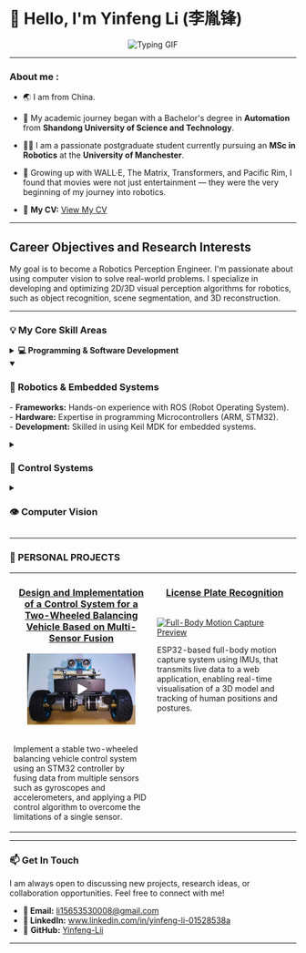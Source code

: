 # 👋 Hello, I'm Yinfeng Li (李胤锋)
<div align="center">
  <img src="https://media.giphy.com/media/v1.Y2lkPTc5MGI3NjExaXRxa2hiczBpdWhvcTVteXp6NzBkZHkzcWcydXV2a2Jra3FqamNpdSZlcD12MV9naWZzX3NlYXJjaCZjdD1n/58OujxlE7e19Mjv0gj/giphy.gif" alt="Typing GIF" width="250"/>
</div>

---
### About me : 
 
- :earth_asia: I am from China.

- :school: My academic journey began with a Bachelor's degree in **Automation** from **Shandong University of Science and Technology**.

- :man_student: I am a passionate postgraduate student currently pursuing an **MSc in Robotics** at the **University of Manchester**. 

- :microscope: Growing up with WALL·E, The Matrix, Transformers, and Pacific Rim, I found that movies were not just entertainment — they were the very beginning of my journey into robotics.

- 📄 **My CV:** [View My CV](https://github.com/Yinfeng-Lii/CV/blob/0d54848cf710fa66252ed376c14f5198be8a1158/YinfengLI-cv.pdf)

---

## Career Objectives and Research Interests

 My goal is to become a Robotics Perception Engineer. I'm passionate about using computer vision to solve real-world problems. I specialize in developing and optimizing 2D/3D visual perception algorithms for robotics, such as object recognition, scene segmentation, and 3D reconstruction.

---

### 💡 My Core Skill Areas

<details>
  <summary><strong>💻 Programming & Software Development</strong></summary>
  <p>
   <a href="#"><img src="https://img.shields.io/badge/python-3670A0?style=for-the-badge&logo=python&logoColor=ffdd54" height="60" alt="Python"></a>
  <a href="#"><img src="https://img.shields.io/badge/c%23-%23239120.svg?style=for-the-badge&logo=csharp&logoColor=white" height="60" alt="C#"></a>
  <a href="#"><img src="https://img.shields.io/badge/Matplotlib-%23ffffff.svg?style=for-the-badge&logo=Matplotlib&logoColor=black" height="60" alt="MATLAB"></a>
  <a href="#"><img src="https://img.shields.io/badge/opencv-%23white.svg?style=for-the-badge&logo=opencv&logoColor=white" height="60" alt="OpenCV"></a>
  <a href="#"><img src="https://img.shields.io/badge/jupyter-%23FA0F00.svg?style=for-the-badge&logo=jupyter&logoColor=white" height="60" alt="Jupyter Notebook"></a>
  <a href="#"><img src="https://img.shields.io/badge/latex-%23008080.svg?style=for-the-badge&logo=latex&logoColor=white" height="60" alt="LaTeX"></a>
  <a href="#"><img src="https://img.shields.io/badge/Alpine_Linux-%230D597F.svg?style=for-the-badge&logo=alpine-linux&logoColor=white" height="60" alt="Linux"></a>
    <a href="#"><img src="https://img.shields.io/badge/java-%23ED8B00.svg?style=for-the-badge&logo=openjdk&logoColor=white" height="60" alt="Java"></a>
    <a href="#"><img src="https://img.shields.io/badge/c-%2300599C.svg?style=for-the-badge&logo=c&logoColor=white" height="60" alt="C"></a>
    <a href="#"><img src="https://img.shields.io/badge/Visual%20Studio%20Code-0078d7.svg?style=for-the-badge&logo=visual-studio-code&logoColor=white" height="60" alt="Visual Studio Code"></a>
     <a href="#"><img src="https://img.shields.io/badge/github-%23121011.svg?style=for-the-badge&logo=github&logoColor=white" height="60" alt="GitHub"></a>
     <a href="#"><img src="https://img.shields.io/badge/Amazon%20DynamoDB-4053D6?style=for-the-badge&logo=Amazon%20DynamoDB&logoColor=white" height="60" alt="Amazon DynamoDB"></a>
  </p>
</details>

<details open>
  <summary>
    <h3>🤖 Robotics & Embedded Systems</h3>
  </summary>
  <p>
    - <strong>Frameworks:</strong> Hands-on experience with ROS (Robot Operating System). <br>
    - <strong>Hardware:</strong> Expertise in programming Microcontrollers (ARM, STM32). <br>
    - <strong>Development:</strong> Skilled in using Keil MDK for embedded systems.
  </p>
</details>

<details>
  <summary>
    <h3>🧠 Control Systems</h3>
  </summary>
  <p>
    - <strong>Algorithm Design:</strong> PID, State-Space, LQR controllers. <br>
    - <strong>Intelligent Control:</strong> Familiar with Fuzzy Logic and Neural Networks applications. <br>
    - <strong>Simulation:</strong> Extensive use of MATLAB & Simulink for system modeling.
  </p>
</details>

<details>
  <summary>
    <h3>👁️ Computer Vision</h3>
  </summary>
  <p>
    - <strong>Libraries:</strong> Image processing and analysis using OpenCV. <br>
    - <strong>Data Science:</strong> Data visualization with Matplotlib & Seaborn. <br>
    - <strong>Design Tools:</strong> Proficient in CAD & AutoCAD for mechanical design. <br>
    - <strong>Electronics:</strong> Experience with Circuit Simulation and DSP Programming.
  </p>
</details>

---
### 🔬 PERSONAL PROJECTS

<table width="100%">
  <!-- Balance vehicle -->
    <td width="50%" valign="top">
      <!-- 标题链接到 GitHub 仓库 -->
      <h3 align="center">
    <a href="https://github.com/Yinfeng-Lii/balance-vehicle" target="_blank">
      Design and Implementation of a Control System for a Two-Wheeled Balancing Vehicle Based on Multi-Sensor Fusion
    </a>
  </h3>
      <a href="https://youtu.be/XHd4n2JKx90" target="_blank">
    <div align="center">
      <img src="https://raw.githubusercontent.com/Yinfeng-Lii/image/main/balance.png" width="80%" alt="Balance vehicle project demo"/>
    </div>
  </a>
      <br />
  <p align="left">
    Implement a stable two-wheeled balancing vehicle control system using an STM32 controller by fusing data from multiple sensors such as gyroscopes and accelerometers, and applying a PID control algorithm to overcome the limitations of a single sensor.
  </p>
    </td>
    <!-- 动作捕捉项目 -->
    <td width="50%" valign="top">
      <h3 align="center">
        <a href="https://github.com/Yinfeng-Lii/License-Plate-Recognition" target="_blank">
          License Plate Recognition
        </a>
      </h3>
      <br />
      <a href="https://github.com/Yinfeng-Lii/License-Plate-Recognition" target="_blank">
        <img src="https://github.com/Yinfeng-Lii/image/main/car1.jpg" width="100%" alt="Full-Body Motion Capture Preview"/>
      </a>
      <br />
      <p align="left">
        ESP32-based full-body motion capture system using IMUs, that transmits live data to a web application, enabling real-time visualisation of a 3D model and tracking of human positions and postures.
      </p>
    </td>
  </tr>
</table>

---

### 📫 Get In Touch

I am always open to discussing new projects, research ideas, or collaboration opportunities. Feel free to connect with me!

- **📧 Email:** [li15653530008@gmail.com](mailto:li15653530008@gmail.com)
- **💼 LinkedIn:** www.linkedin.com/in/yinfeng-li-01528538a
- 🐙 **GitHub:** [Yinfeng-Lii](https://github.com/Yinfeng-Lii)

</div>

---

